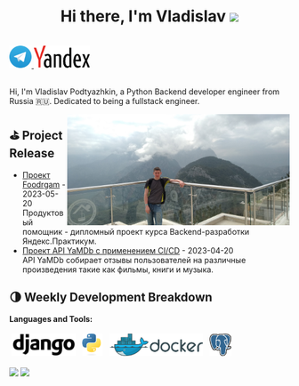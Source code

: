 <h1 align="center">Hi there, I'm Vladislav</a> 
<img src="https://github.com/blackcater/blackcater/raw/main/images/Hi.gif" height="32"/></h1>

<br />

<a href="https://t.me/V_l_a_d_96">
  <img src="https://github.com/vlad3069/vlad3069/raw/main/images/Telegram_logo.svg" height="40" />
</a>
<a href="mailto:vladislav.podtyazhkin@yandex.ru">
  <img src="https://github.com/vlad3069/vlad3069/raw/main/images/Yandex_logo_en.svg" height="40" />
</a>

<br />
<br />

Hi, I'm Vladislav Podtyazhkin, a Python Backend developer engineer from Russia 🇷🇺. Dedicated to being a fullstack engineer.

<a href="#"><img align="right" src="https://github.com/vlad3069/vlad3069/raw/main/images/IMG_20210408_183611.jpg" width="400 " height="200" /></a>


## ⛳️ Project Release

- <a href='https://github.com/vlad3069/foodgram-project-react' target='_blank'>Проект Foodrgam</a> - 2023-05-20
  <br/> Продуктовый помощник - дипломный проект курса Backend-разработки Яндекс.Практикум.
- <a href='https://github.com/vlad3069/yamdb_final' target='_blank'>Проект API YaMDb с применением CI/CD</a> - 2023-04-20
  <br/> API YaMDb собирает отзывы пользователей на различные произведения такие как фильмы, книги и музыка.


## 🌗 Weekly Development Breakdown

**Languages and Tools:**

<p>
<img src="https://github.com/vlad3069/vlad3069/raw/main/images/Django_logo.svg"&nbsp;&nbsp; height="40" style="vertical-align:down; margin:4px" alt="Django">
<img src="https://github.com/vlad3069/vlad3069/raw/main/images/Python-logo-notext.svg" height="40" style="vertical-align:down; margin:4px" alt="Python">
<img src="https://github.com/vlad3069/vlad3069/raw/main/images/Docker_(container_engine)_logo.svg" height="40" style="vertical-align:down; margin:4px" alt="Docker">
<img src="https://github.com/vlad3069/vlad3069/raw/main/images/PostgreSQL_logo.3colors.svg" height="40" style="vertical-align:down; margin:4px" alt="SQL">
</p>

<a href="https://github.com/vlad3069" alt="https://github.com/vlad3069"><img src="https://img.shields.io/static/v1?style=for-the-badge&label=CREATED%20BY&message=Vladislav&color=000000"></a>
<a href="https://github.com/vlad3069/vlad3069/blob/main/LICENSE" alt="https://github.com/vlad3069/vlad3069/blob/main/LICENSE"><img src="https://img.shields.io/static/v1?style=for-the-badge&label=LICENSE&message=MIT&color=000000"></a>
